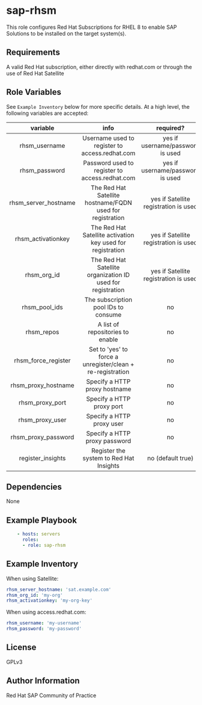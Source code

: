 # sap-rhsm

This role configures Red Hat Subscriptions for RHEL 8 to enable SAP Solutions to be installed on the target system(s).

## Requirements

A valid Red Hat subscription, either directly with redhat.com or through the use of Red Hat Satellite

## Role Variables

See `Example Inventory` below for more specific details. At a high level, the following variables are accepted:

| variable | info | required? |
|:--------:|:----:|:---------:|
|rhsm_username|Username used to register to access.redhat.com|yes if username/password is used|
|rhsm_password|Password used to register to access.redhat.com|yes if username/password is used|
|rhsm_server_hostname|The Red Hat Satellite hostname/FQDN used for registration|yes if Satellite registration is used|
|rhsm_activationkey|The Red Hat Satellite activation key used for registration|yes if Satellite registration is used|
|rhsm_org_id|The Red Hat Satellite organization ID used for registration|yes if Satellite registration is used|
|rhsm_pool_ids|The subscription pool IDs to consume|no|
|rhsm_repos|A list of repositories to enable|no|
|rhsm_force_register|Set to 'yes' to force a unregister/clean + re-registration|no|
|rhsm_proxy_hostname|Specify a HTTP proxy hostname|no|
|rhsm_proxy_port|Specify a HTTP proxy port|no|
|rhsm_proxy_user|Specify a HTTP proxy user|no|
|rhsm_proxy_password|Specify a HTTP proxy password|no|
|register_insights|Register the system to Red Hat Insights|no (default true)|

## Dependencies

None

## Example Playbook

```yaml
    - hosts: servers
      roles:
      - role: sap-rhsm
```

## Example Inventory

When using Satellite:

```yaml
rhsm_server_hostname: 'sat.example.com'
rhsm_org_id: 'my-org'
rhsm_activationkey: 'my-org-key'
```

When using access.redhat.com:

```yaml
rhsm_username: 'my-username'
rhsm_password: 'my-password'
```

## License

GPLv3

## Author Information

Red Hat SAP Community of Practice
